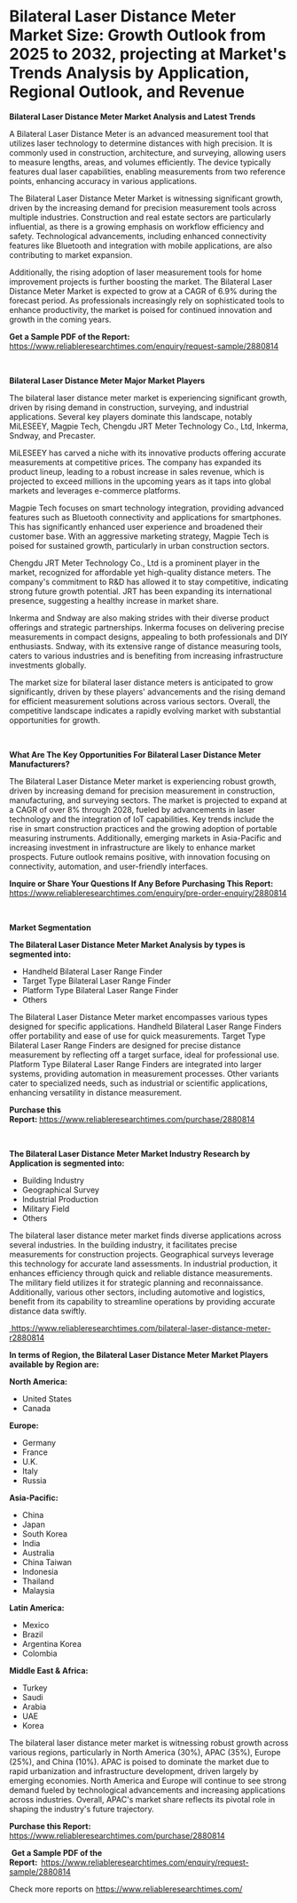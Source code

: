 <p><h1>Bilateral Laser Distance Meter Market Size: Growth Outlook from 2025 to 2032, projecting at Market's Trends Analysis by Application, Regional Outlook, and Revenue</h1></p><p><strong>Bilateral Laser Distance Meter Market Analysis and Latest Trends</strong></p>
<p><p>A Bilateral Laser Distance Meter is an advanced measurement tool that utilizes laser technology to determine distances with high precision. It is commonly used in construction, architecture, and surveying, allowing users to measure lengths, areas, and volumes efficiently. The device typically features dual laser capabilities, enabling measurements from two reference points, enhancing accuracy in various applications.</p><p>The Bilateral Laser Distance Meter Market is witnessing significant growth, driven by the increasing demand for precision measurement tools across multiple industries. Construction and real estate sectors are particularly influential, as there is a growing emphasis on workflow efficiency and safety. Technological advancements, including enhanced connectivity features like Bluetooth and integration with mobile applications, are also contributing to market expansion.</p><p>Additionally, the rising adoption of laser measurement tools for home improvement projects is further boosting the market. The Bilateral Laser Distance Meter Market is expected to grow at a CAGR of 6.9% during the forecast period. As professionals increasingly rely on sophisticated tools to enhance productivity, the market is poised for continued innovation and growth in the coming years.</p></p>
<p><strong>Get a Sample PDF of the Report:&nbsp;</strong> <a href="https://www.reliableresearchtimes.com/enquiry/request-sample/2880814?utm_campaign=3031&utm_medium=2&utm_source=Github&utm_content=ia&utm_term=12032025&utm_id=bilateral-laser-distance-meter">https://www.reliableresearchtimes.com/enquiry/request-sample/2880814</a></p>
<p>&nbsp;</p>
<p><strong>Bilateral Laser Distance Meter Major Market Players</strong></p>
<p><p>The bilateral laser distance meter market is experiencing significant growth, driven by rising demand in construction, surveying, and industrial applications. Several key players dominate this landscape, notably MiLESEEY, Magpie Tech, Chengdu JRT Meter Technology Co., Ltd, Inkerma, Sndway, and Precaster.</p><p>MiLESEEY has carved a niche with its innovative products offering accurate measurements at competitive prices. The company has expanded its product lineup, leading to a robust increase in sales revenue, which is projected to exceed millions in the upcoming years as it taps into global markets and leverages e-commerce platforms.</p><p>Magpie Tech focuses on smart technology integration, providing advanced features such as Bluetooth connectivity and applications for smartphones. This has significantly enhanced user experience and broadened their customer base. With an aggressive marketing strategy, Magpie Tech is poised for sustained growth, particularly in urban construction sectors.</p><p>Chengdu JRT Meter Technology Co., Ltd is a prominent player in the market, recognized for affordable yet high-quality distance meters. The company's commitment to R&D has allowed it to stay competitive, indicating strong future growth potential. JRT has been expanding its international presence, suggesting a healthy increase in market share.</p><p>Inkerma and Sndway are also making strides with their diverse product offerings and strategic partnerships. Inkerma focuses on delivering precise measurements in compact designs, appealing to both professionals and DIY enthusiasts. Sndway, with its extensive range of distance measuring tools, caters to various industries and is benefiting from increasing infrastructure investments globally.</p><p>The market size for bilateral laser distance meters is anticipated to grow significantly, driven by these players' advancements and the rising demand for efficient measurement solutions across various sectors. Overall, the competitive landscape indicates a rapidly evolving market with substantial opportunities for growth.</p></p>
<p>&nbsp;</p>
<p><strong>What Are The Key Opportunities For Bilateral Laser Distance Meter Manufacturers?</strong></p>
<p><p>The Bilateral Laser Distance Meter market is experiencing robust growth, driven by increasing demand for precision measurement in construction, manufacturing, and surveying sectors. The market is projected to expand at a CAGR of over 8% through 2028, fueled by advancements in laser technology and the integration of IoT capabilities. Key trends include the rise in smart construction practices and the growing adoption of portable measuring instruments. Additionally, emerging markets in Asia-Pacific and increasing investment in infrastructure are likely to enhance market prospects. Future outlook remains positive, with innovation focusing on connectivity, automation, and user-friendly interfaces.</p></p>
<p><strong>Inquire or Share Your Questions If Any Before Purchasing This Report:</strong> <a href="https://www.reliableresearchtimes.com/enquiry/pre-order-enquiry/2880814?utm_campaign=3031&utm_medium=2&utm_source=Github&utm_content=ia&utm_term=12032025&utm_id=bilateral-laser-distance-meter">https://www.reliableresearchtimes.com/enquiry/pre-order-enquiry/2880814</a></p>
<p>&nbsp;</p>
<p><strong>Market Segmentation</strong></p>
<p><strong>The Bilateral Laser Distance Meter Market Analysis by types is segmented into:</strong></p>
<p><ul><li>Handheld Bilateral Laser Range Finder</li><li>Target Type Bilateral Laser Range Finder</li><li>Platform Type Bilateral Laser Range Finder</li><li>Others</li></ul></p>
<p><p>The Bilateral Laser Distance Meter market encompasses various types designed for specific applications. Handheld Bilateral Laser Range Finders offer portability and ease of use for quick measurements. Target Type Bilateral Laser Range Finders are designed for precise distance measurement by reflecting off a target surface, ideal for professional use. Platform Type Bilateral Laser Range Finders are integrated into larger systems, providing automation in measurement processes. Other variants cater to specialized needs, such as industrial or scientific applications, enhancing versatility in distance measurement.</p></p>
<p><strong>Purchase this Report:&nbsp;</strong><a href="https://www.reliableresearchtimes.com/purchase/2880814?utm_campaign=3031&utm_medium=2&utm_source=Github&utm_content=ia&utm_term=12032025&utm_id=bilateral-laser-distance-meter">https://www.reliableresearchtimes.com/purchase/2880814</a></p>
<p>&nbsp;</p>
<p><strong>The Bilateral Laser Distance Meter Market Industry Research by Application is segmented into:</strong></p>
<p><ul><li>Building Industry</li><li>Geographical Survey</li><li>Industrial Production</li><li>Military Field</li><li>Others</li></ul></p>
<p><p>The bilateral laser distance meter market finds diverse applications across several industries. In the building industry, it facilitates precise measurements for construction projects. Geographical surveys leverage this technology for accurate land assessments. In industrial production, it enhances efficiency through quick and reliable distance measurements. The military field utilizes it for strategic planning and reconnaissance. Additionally, various other sectors, including automotive and logistics, benefit from its capability to streamline operations by providing accurate distance data swiftly.</p></p>
<p><a href="https://www.reliableresearchtimes.com/bilateral-laser-distance-meter-r2880814?utm_campaign=3031&utm_medium=2&utm_source=Github&utm_content=ia&utm_term=12032025&utm_id=bilateral-laser-distance-meter">&nbsp;https://www.reliableresearchtimes.com/bilateral-laser-distance-meter-r2880814</a></p>
<p><strong>In terms of Region, the Bilateral Laser Distance Meter Market Players available by Region are:</strong></p>
<p>
    <p> <strong> North America: </strong>
        <ul>
            <li>United States</li>
            <li>Canada</li>
        </ul>
        </p> 
    <p> <strong> Europe: </strong>
        <ul>
            <li>Germany</li>
            <li>France</li>
            <li>U.K.</li>
            <li>Italy</li>
            <li>Russia</li>
        </ul>
        </p> 
    <p> <strong> Asia-Pacific: </strong>
        <ul>
            <li>China</li>
            <li>Japan</li>
            <li>South Korea</li>
            <li>India</li>
            <li>Australia</li>
            <li>China Taiwan</li>
            <li>Indonesia</li>
            <li>Thailand</li>
            <li>Malaysia</li>
        </ul>
        </p> 
    <p> <strong> Latin America: </strong>
        <ul>
            <li>Mexico</li>
            <li>Brazil</li>
            <li>Argentina Korea</li>
            <li>Colombia</li>
        </ul>
        </p> 
    <p> <strong> Middle East & Africa: </strong>
        <ul>
            <li>Turkey</li>
            <li>Saudi</li>
            <li>Arabia</li>
            <li>UAE</li>
            <li>Korea</li>
        </ul>
    </p>
    </p>
<p><p>The bilateral laser distance meter market is witnessing robust growth across various regions, particularly in North America (30%), APAC (35%), Europe (25%), and China (10%). APAC is poised to dominate the market due to rapid urbanization and infrastructure development, driven largely by emerging economies. North America and Europe will continue to see strong demand fueled by technological advancements and increasing applications across industries. Overall, APAC's market share reflects its pivotal role in shaping the industry's future trajectory.</p></p>
<p><strong>Purchase this Report: </strong><a href="https://www.reliableresearchtimes.com/purchase/2880814?utm_campaign=3031&utm_medium=2&utm_source=Github&utm_content=ia&utm_term=12032025&utm_id=bilateral-laser-distance-meter">https://www.reliableresearchtimes.com/purchase/2880814</a></p>
<p>&nbsp;<strong>Get a Sample PDF of the Report:&nbsp;&nbsp;</strong><a href="https://www.reliableresearchtimes.com/enquiry/request-sample/2880814?utm_campaign=3031&utm_medium=2&utm_source=Github&utm_content=ia&utm_term=12032025&utm_id=bilateral-laser-distance-meter">https://www.reliableresearchtimes.com/enquiry/request-sample/2880814</a></p>
<p><strong></strong></p>
<p>Check more reports on <a href="https://www.reliableresearchtimes.com/?utm_campaign=3031&utm_medium=2&utm_source=Github&utm_content=ia&utm_term=12032025&utm_id=bilateral-laser-distance-meter">https://www.reliableresearchtimes.com/</a></p>